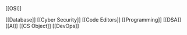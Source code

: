[[OSI]]


[[Database]]
[[Cyber Security]]
[[Code Editors]]
[[Programming]]
[[DSA]]
[[AI]]
[[CS Object]]
[[DevOps]]
